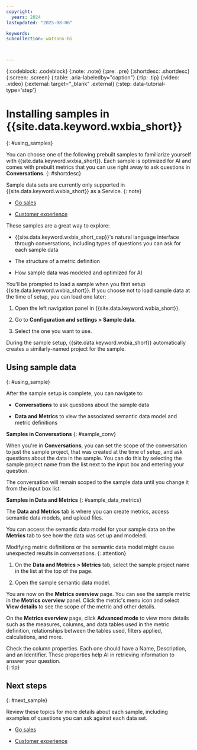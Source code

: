 ```yaml
---
copyright:
  years: 2024
lastupdated: "2025-08-06"

keywords:
subcollection: watsonx-bi



---
```


{:codeblock: .codeblock}
{:note: .note}
{:pre: .pre}
{:shortdesc: .shortdesc}
{:screen: .screen}
{:table: .aria-labeledby="caption"}
{:tip: .tip}
{:video: .video}
{:external: target="_blank" .external}
{:step: data-tutorial-type='step'}

# Installing samples in {{site.data.keyword.wxbia_short}}
{: #using_samples}

You can choose one of the following prebuilt samples to familiarize yourself with {{site.data.keyword.wxbia_short}}. Each sample is optimized for AI and comes with prebuilt metrics that you can use right away to ask questions in **Conversations**. {: #shortdesc}

Sample data sets are currently only supported in {{site.data.keyword.wxbia_short}} as a Service. 
{: note}

- [Go sales](/docs/watsonx-bi?topic=watsonx-bi-go_sales)

- [Customer experience](/docs/watsonx-bi?topic=watsonx-bi-cust_exp) 

These samples are a great way to explore: 

- {{site.data.keyword.wxbia_short_cap}}'s natural language interface through conversations, including types of questions you can ask for each sample data

- The structure of a metric definition 

- How sample data was modeled and optimized for AI

You'll be prompted to load a sample when you first setup {{site.data.keyword.wxbia_short}}. If you choose not to load sample data at the time of setup, you can load one later: 

1. Open the left navigation panel in {{site.data.keyword.wxbia_short}}. 

2. Go to **Configuration and settings > Sample data**.

3. Select the one you want to use.

During the sample setup, {{site.data.keyword.wxbia_short}} automatically creates a similarly-named project for the sample. 

## Using sample data 
{: #using_sample}

After the sample setup is complete, you can navigate to:  

- **Conversations** to ask questions about the sample data

- **Data and Metrics** to view the associated semantic data model and metric definitions

**Samples in Conversations**
{: #sample_conv}

When you're in **Conversations**, you can set the scope of the conversation to just the sample project, that was created at the time of setup, and ask questions about the data in the sample. You can do this by selecting the sample project name from the list next to the input box and entering your question. 

The conversation will remain scoped to the sample data until you change it from the input box list. 

**Samples in Data and Metrics**
{: #sample_data_metrics}

The **Data and Metrics** tab is where you can create metrics, access semantic data models, and upload files. 

You can access the semantic data model for your sample data on the **Metrics** tab to see how the data was set up and modeled. 

Modifying metric definitions or the semantic data model might cause unexpected results in conversations.
{: attention}

1. On the **Data and Metrics > Metrics** tab, select the sample project name in the list at the top of the page.

2. Open the sample semantic data model.

You are now on the **Metrics overview** page. You can see the sample metric in the **Metrics overview** panel. Click the metric's menu icon and select **View details** to see the scope of the metric and other details.

On the **Metrics overview** page, click **Advanced mode** to view more details such as the  measures, columns, and data tables used in the metric definition, relationships between the tables used, filters applied, calculations, and more. 

Check the column properties. Each one should have a Name, Description, and an Identifier. These properties help AI in retrieving information to answer your question.  
{: tip}

## Next steps
{: #next_sample}

Review these topics for more details about each sample, including examples of questions you can ask against each data set.

- [Go sales](/docs/watsonx-bi?topic=watsonx-bi-go_sales)

- [Customer experience](/docs/watsonx-bi?topic=watsonx-bi-cust_exp) 
